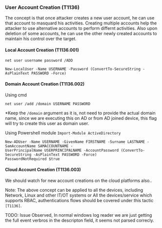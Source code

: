 ### User Account Creation (T1136)
The concept is that once attacker creates a new user account, he can use that account to masquard his activities. Creating multiple accounts help the attacker to use alternative accounts to perform differnt activities. Also upon deletion of some accounts, he can use the other newly created accounts to maintain his control over the target.

#### Local Account Creation (T1136.001)
```
net user username password /ADD 

New-LocalUser -Name USERNAME -Password (ConvertTo-SecureString -AsPlainText PASSWORD -Force)
```
#### Domain Account Creation  (T1136.002)
Using cmd
``` 
net user /add /domain USERNAME PASSWORD 
```
*Keep the  `/domain` argument as it is, not need to provide the actual domain name, since we are executing this on AD or from AD joined device, this flag will try to create this user as domain user.  

Using Powershell module `Import-Module ActiveDirectory `
```
New-ADUser -Name USERNAME -GivenName FIRSTNAME -Surname LASTNAME -SamAccountName SAMACCOUNTNAME -
UserPrincipalName USERPRINCIPALNAME -AccountPassword (ConvertTo-SecureString -AsPlainText PASSWORD -Force) 
PasswordNotRequired $true
```
#### Cloud Account Creation  (T1136.003)
We should watch for new account creations on the cloud platforms also..

Note: The above concept can be applied to all the devices, including Network, Linux and other IT/OT systems or All the devices/service which supports RBAC, authentications flows should be covered under this tactic `[T1136]`. 

TODO: Issue Observed, In normal windows log reader we are just getting the full event verbros in the descripton field, it seems not parsed correcly. 